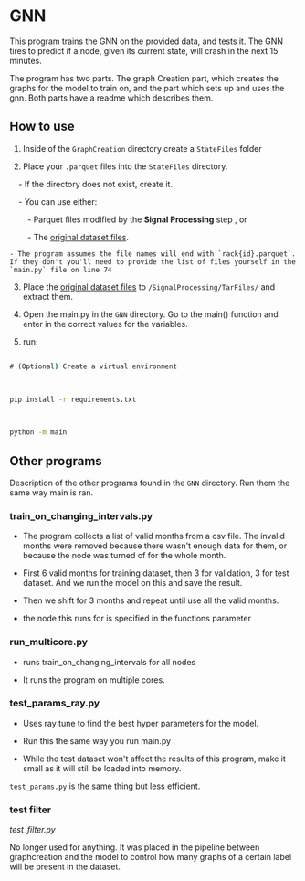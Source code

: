 # GNN

This program trains the GNN on the provided data, and tests it. The GNN tires to predict if a node, given its current state, will crash in the next 15 minutes.

  

The program has two parts. The graph Creation part, which creates the graphs for the model to train on, and the part which sets up and uses the gnn. Both parts have a readme which describes them.

  

## How to use

1. Inside of the `GraphCreation` directory create a `StateFiles` folder

  

2. Place your `.parquet` files into the `StateFiles` directory.

  

    - If the directory does not exist, create it.

  

    - You can use either:

  

        - Parquet files modified by the **Signal Processing** step , or

  

        - The [original dataset files](https://zenodo.org/records/7541722).

  
    - The program assumes the file names will end with `rack{id}.parquet`. If they don't you'll need to provide the list of files yourself in the `main.py` file on line 74

3. Place the [original dataset files](https://zenodo.org/records/7541722) to `/SignalProcessing/TarFiles/` and extract them.

  

4. Open the main.py in the `GNN` directory. Go to the main() function and enter in the correct values for the variables.

  

5. run:

```cmd

# (Optional) Create a virtual environment

  

pip install -r requirements.txt

  

python -m main

```

  

## Other programs

Description of the other programs found in the `GNN` directory. Run them the same way main is ran.


### train_on_changing_intervals.py

- The program collects a list of valid months from a csv file. The invalid months were removed because there wasn't enough data for them, or because the node was turned of for the whole month.

- First 6 valid months for training dataset, then 3 for validation, 3 for test dataset. And we run the model on this and save the result.

- Then we shift for 3 months and repeat until use all the valid months.

- the node this runs for is specified in the functions parameter

### run_multicore.py

- runs train_on_changing_intervals for all nodes

- It runs the program on multiple cores.


### test_params_ray.py

- Uses ray tune to find the best hyper parameters for the model.

- Run this the same way you run main.py

- While the test dataset won't affect the results of this program, make it small as it will still be loaded into memory.

  

`test_params.py` is the same thing but less efficient.

### test filter

*test_filter.py*

No longer used for anything. It was placed in the pipeline between graphcreation and the model to control how many graphs of a certain label will be present in the dataset.